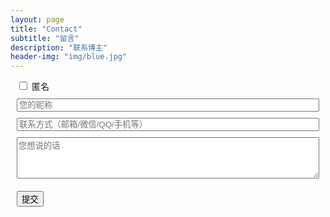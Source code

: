 ```yaml
---
layout: page
title: "Contact"
subtitle: "留言"
description: "联系博主"  
header-img: "img/blue.jpg"  
---
```


<div class="form-element" id="anonymousDiv">
    <input id="anonymous" type="checkbox" /><label for="anonymous">&nbsp;匿名</label>
</div>
<div class="form-element">
    <input class="field" id="nickname" placeholder="您的昵称" />
</div>
<div class="form-element">
    <input class="field" id="contact" placeholder="联系方式（邮箱/微信/QQ/手机等）" />
</div>
<div class="form-element">
    <textarea class="field field-textarea" id="content" placeholder="您想说的话" rows="4"></textarea>
</div>
<button class="form-element" id="submit">提交</button>

<div id="submitting" class="submit-info" style="display:none;color:blue"><p>正在提交，请稍候...</p></div>
<div id="submit-succ" class="submit-info" style="display:none;color:green"><p>提交成功</p></div>
<div id="submit-fail" class="submit-info" style="display:none;color:red"><p>提交失败，请稍后重试</p></div>

<style>
    .form-element, .submit-info {
        margin: 10px;
    }

    .field {
        width: 100%;
    }

    .field-textarea {
        resize: vertical;
    }

</style>

<script>
    (function() {
        'use strict';
        var anonymousDiv = document.getElementById('anonymousDiv');
        var anonymousCheckbox = document.getElementById('anonymous');
        var nicknameInput = document.getElementById('nickname');
        var contactInput = document.getElementById('contact');
        var contentTextarea = document.getElementById('content');
        var submitButton = document.getElementById('submit');
        var submittingMsg = document.getElementById('submitting');
        var submitSuccessfulMsg = document.getElementById('submit-succ');
        var submitFailedMsg = document.getElementById('submit-fail');

        window.onload = function () {
            anonymousDiv.onclick = function () {
                if (anonymousCheckbox.checked) {
                    nicknameInput.style.display = 'none';
                    contactInput.style.display = 'none';
                } else {
                    nicknameInput.style.display = '';
                    contactInput.style.display = '';
                }
            }
            submitButton.onclick = function () {
                submit(nicknameInput.value, contactInput.value, contentTextarea.value);
            }
        }
        function submit(nickname, contact, content) {
            // show submitting msg
            showSubmittingMsg();

            // send ip info to Bmob
            var submitInfo = {
                'nickname': nickname,
                'contact': contact,
                'content': content
            };

            // update DB
            var Feedback = Bmob.Object.extend('Feedback');
            var feedback = new Feedback();
            for (var key in submitInfo) {
                feedback.set(key, submitInfo[key]);
            }
            feedback.save(null, {
                success: function () {
                    hideSubmittingMsg();
                    showSubmitSuccessfulMsg();
                    clearInputs();
                },
                error: function () {
                    hideSubmittingMsg();
                    showSubmitFailedMsg();
                    console.log('Error occured when submitting feedback');
                }
            })
        }
        function showSubmittingMsg() {
            submittingMsg.style.display = '';
        }
        function hideSubmittingMsg() {
            submittingMsg.style.display = 'none';
        }
        function showSubmitSuccessfulMsg() {
            submitSuccessfulMsg.style.display = '';
        }
        function showSubmitFailedMsg() {
            submitFailedMsg.style.display = '';
        }
        function clearInputs() {
            nicknameInput.value = '';
            contactInput.value = '';
            contentTextarea.value = '';
        }
    })();
    
</script>